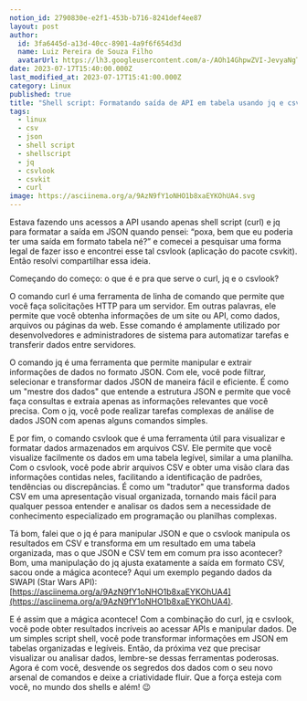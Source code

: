```yaml
---
notion_id: 2790830e-e2f1-453b-b716-8241def4ee87
layout: post
author:
  id: 3fa6445d-a13d-40cc-8901-4a9f6f654d3d
  name: Luiz Pereira de Souza Filho
  avatarUrl: https://lh3.googleusercontent.com/a-/AOh14GhpwZVI-JevyaNgTdlrOT6YN20cI6V9Kxtq38Ij8AQ=s100
date: 2023-07-17T15:40:00.000Z
last_modified_at: 2023-07-17T15:41:00.000Z
category: Linux
published: true
title: "Shell script: Formatando saída de API em tabela usando jq e csvlook"
tags:
  - linux
  - csv
  - json
  - shell script
  - shellscript
  - jq
  - csvlook
  - csvkit
  - curl
image: https://asciinema.org/a/9AzN9fY1oNHO1b8xaEYKOhUA4.svg
---
```


Estava fazendo uns acessos a API usando apenas shell script (curl) e jq para formatar a saída em JSON quando pensei: “poxa, bem que eu poderia ter uma saída em formato tabela né?” e comecei a pesquisar uma forma legal de fazer isso e encontrei esse tal csvlook (aplicação do pacote csvkit). Então resolvi compartilhar essa ideia.

Começando do começo: o que é e pra que serve o curl, jq e o csvlook?

O comando curl é uma ferramenta de linha de comando que permite que você faça solicitações HTTP para um servidor. Em outras palavras, ele permite que você obtenha informações de um site ou API, como dados, arquivos ou páginas da web. Esse comando é amplamente utilizado por desenvolvedores e administradores de sistema para automatizar tarefas e transferir dados entre servidores.

O comando jq é uma ferramenta que permite manipular e extrair informações de dados no formato JSON. Com ele, você pode filtrar, selecionar e transformar dados JSON de maneira fácil e eficiente. É como um "mestre dos dados" que entende a estrutura JSON e permite que você faça consultas e extraia apenas as informações relevantes que você precisa. Com o jq, você pode realizar tarefas complexas de análise de dados JSON com apenas alguns comandos simples.

E por fim, o comando csvlook que é uma ferramenta útil para visualizar e formatar dados armazenados em arquivos CSV. Ele permite que você visualize facilmente os dados em uma tabela legível, similar a uma planilha. Com o csvlook, você pode abrir arquivos CSV e obter uma visão clara das informações contidas neles, facilitando a identificação de padrões, tendências ou discrepâncias. É como um "tradutor" que transforma dados CSV em uma apresentação visual organizada, tornando mais fácil para qualquer pessoa entender e analisar os dados sem a necessidade de conhecimento especializado em programação ou planilhas complexas.

Tá bom, falei que o jq é para manipular JSON e que o csvlook manipula os resultados em CSV e transforma em um resultado em uma tabela organizada, mas o que JSON e CSV tem em comum pra isso acontecer? Bom, uma manipulação do jq ajusta exatamente a saída em formato CSV, sacou onde a mágica acontece? Aqui um exemplo pegando dados da SWAPI (Star Wars API): [https://asciinema.org/a/9AzN9fY1oNHO1b8xaEYKOhUA4](https://asciinema.org/a/9AzN9fY1oNHO1b8xaEYKOhUA4).

E é assim que a mágica acontece! Com a combinação do curl, jq e csvlook, você pode obter resultados incríveis ao acessar APIs e manipular dados. De um simples script shell, você pode transformar informações em JSON em tabelas organizadas e legíveis. Então, da próxima vez que precisar visualizar ou analisar dados, lembre-se dessas ferramentas poderosas. Agora é com você, desvende os segredos dos dados com o seu novo arsenal de comandos e deixe a criatividade fluir. Que a força esteja com você, no mundo dos shells e além! 😉


